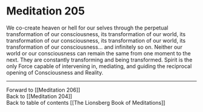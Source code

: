 # Meditation 205

We co-create heaven or hell for our selves through the perpetual transformation of our consciousness, its transformation of our world, its transformation of our consciousness, its transformation of our world, its transformation of our consciousness... and infinitely so on. Neither our world or our consciousness can remain the same from one moment to the next. They are constantly transforming and being transformed. Spirit is the only Force capable of intervening in, mediating, and guiding the reciprocal opening of Consciousness and Reality. 

___

Forward to [[Meditation 206]]  
Back to [[Meditation 204]]  
Back to table of contents [[The Lionsberg Book of Meditations]]  